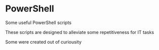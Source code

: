 # PowerShell
<p>Some useful PowerShell scripts </p>
<p>These scripts are designed to alleviate some repetitiveness for IT tasks</p>
<p>Some were created out of curiousity</p>
